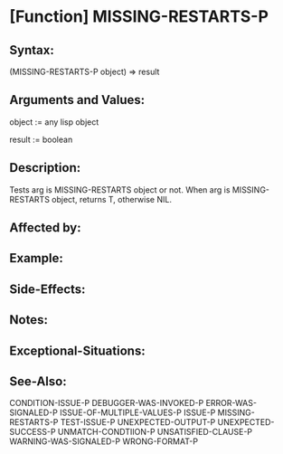 # [Function] MISSING-RESTARTS-P

## Syntax:

(MISSING-RESTARTS-P object) => result

## Arguments and Values:

object := any lisp object

result := boolean

## Description:
Tests arg is MISSING-RESTARTS object or not.
When arg is MISSING-RESTARTS object, returns T, otherwise NIL.

## Affected by:

## Example:

## Side-Effects:

## Notes:

## Exceptional-Situations:

## See-Also:

CONDITION-ISSUE-P
DEBUGGER-WAS-INVOKED-P
ERROR-WAS-SIGNALED-P
ISSUE-OF-MULTIPLE-VALUES-P
ISSUE-P
MISSING-RESTARTS-P
TEST-ISSUE-P
UNEXPECTED-OUTPUT-P
UNEXPECTED-SUCCESS-P
UNMATCH-CONDTIION-P
UNSATISFIED-CLAUSE-P
WARNING-WAS-SIGNALED-P
WRONG-FORMAT-P
